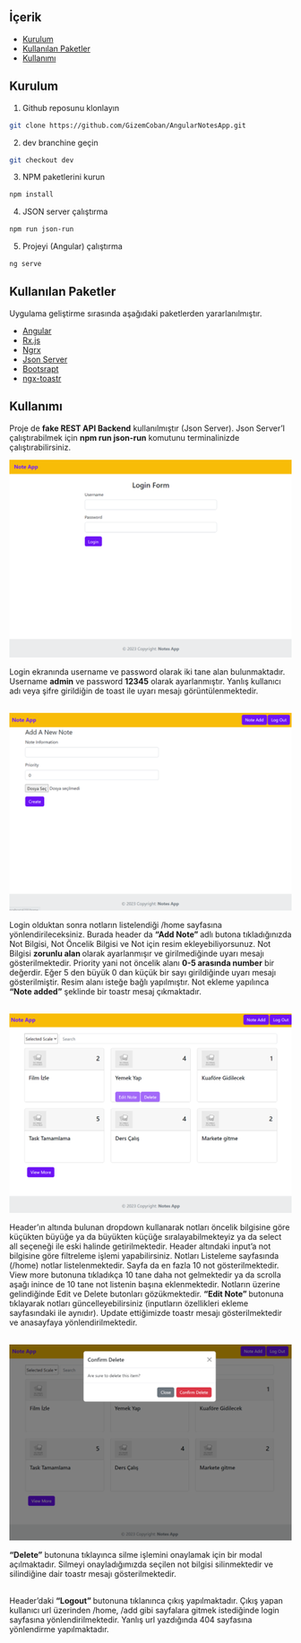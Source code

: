<!-- TABLE OF CONTENTS -->

## İçerik

- [Kurulum](#kurulum)
- [Kullanılan Paketler](#kullanılan-paketler)
- [Kullanımı](#kullanımı)

## Kurulum

1. Github reposunu klonlayın

```sh
git clone https://github.com/GizemCoban/AngularNotesApp.git
```

2. dev branchine geçin

```sh
git checkout dev
```

3. NPM paketlerini kurun

```sh
npm install
```

4. JSON server çalıştırma

```sh
npm run json-run
```

5. Projeyi (Angular) çalıştırma

```sh
ng serve
```

## Kullanılan Paketler

Uygulama geliştirme sırasında aşağıdaki paketlerden yararlanılmıştır.

- [Angular](https://angular.io/)
- [Rx.js](hhttps://rxjs.dev/)
- [Ngrx ](https://ngrx.io/)
- [Json Server](https://www.npmjs.com/package/json-server)
- [Bootsrapt](https://getbootstrap.com/)
- [ngx-toastr](https://www.npmjs.com/package/ngx-toastr)

<!-- USAGE EXAMPLES -->

## Kullanımı

Proje de <b>fake REST API Backend</b> kullanılmıştır (Json Server). Json Server’I çalıştırabilmek için <b>npm run json-run</b> komutunu terminalinizde çalıştırabilirsiniz. <br/>

[![Product Name Screen Shot][product-screenshot-1]](https://github.com/GizemCoban/AngularNotesApp/blob/dev/screenshots/1.png)

Login ekranında username ve password olarak iki tane alan bulunmaktadır. Username <b>admin</b> ve password <b>12345</b> olarak ayarlanmıştır. Yanlış kullanıcı adı veya şifre girildiğin de toast ile uyarı mesajı görüntülenmektedir. <br/> <br/>

[![Product Name Screen Shot][product-screenshot-4]](https://github.com/GizemCoban/AngularNotesApp/blob/dev/screenshots/4.png)

Login olduktan sonra notların listelendiği /home sayfasına yönlendirileceksiniz. Burada header da <b>“Add Note” </b> adlı butona tıkladığınızda Not Bilgisi, Not Öncelik Bilgisi ve Not için resim ekleyebiliyorsunuz. Not Bilgisi <b>zorunlu alan </b> olarak ayarlanmışır ve girilmediğinde uyarı mesajı gösterilmektedir. Priority yani not öncelik alanı <b> 0-5 arasında number</b> bir değerdir. Eğer 5 den büyük 0 dan küçük bir sayı girildiğinde uyarı mesajı gösterilmiştir. Resim alanı isteğe bağlı yapılmıştır. Not ekleme yapılınca <b>“Note added”</b> şeklinde bir toastr mesaj çıkmaktadır. <br/><br/>

[![Product Name Screen Shot][product-screenshot-2]](https://github.com/GizemCoban/AngularNotesApp/blob/dev/screenshots/2.png)

Header’ın altında bulunan dropdown kullanarak notları öncelik bilgisine göre küçükten büyüğe ya da büyükten küçüğe sıralayabilmekteyiz ya da select all seçeneği ile eski halinde getirilmektedir. Header altındaki input’a not bilgisine göre filtreleme işlemi yapabilirsiniz. Notları Listeleme sayfasında (/home) notlar listelenmektedir. Sayfa da en fazla 10 not gösterilmektedir. View more butonuna tıkladıkça 10 tane daha not gelmektedir ya da scrolla aşağı inince de 10 tane not listenin başına eklenmektedir. Notların üzerine gelindiğinde Edit ve Delete butonları gözükmektedir. <b>“Edit Note” </b> butonuna tıklayarak notları güncelleyebilirsiniz (inputların özellikleri ekleme sayfasındaki ile aynıdır). Update ettiğimizde toastr mesajı gösterilmektedir ve anasayfaya yönlendirilmektedir. <br/> <br/>

[![Product Name Screen Shot][product-screenshot-3]](https://github.com/GizemCoban/AngularNotesApp/blob/dev/screenshots/3.png)

<b>“Delete”</b> butonuna tıklayınca silme işlemini onaylamak için bir modal açılmaktadır. Silmeyi onayladığımızda seçilen not bilgisi silinmektedir ve silindiğine dair toastr mesajı gösterilmektedir. <br/> <br/>

Header’daki <b>“Logout” </b> butonuna tıklanınca çıkış yapılmaktadır. Çıkış yapan kullanıcı url üzerinden /home, /add gibi sayfalara gitmek istediğinde login sayfasına yönlendirilmektedir. Yanlış url yazdığında 404 sayfasına yönlendirme yapılmaktadır.

<!-- MARKDOWN LINKS & IMAGES -->

[product-screenshot-1]: https://github.com/GizemCoban/AngularNotesApp/blob/dev/screenshots/1.PNG?raw=true
[product-screenshot-4]: https://github.com/GizemCoban/AngularNotesApp/blob/dev/screenshots/4.PNG?raw=true
[product-screenshot-2]: https://github.com/GizemCoban/AngularNotesApp/blob/dev/screenshots/2.PNG?raw=true
[product-screenshot-3]: https://github.com/GizemCoban/AngularNotesApp/blob/dev/screenshots/3.PNG?raw=true
